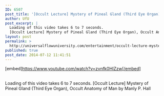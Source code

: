 ```yaml
---
ID: 6507
post_title: '[Occult Lecture] Mystery of Pineal Gland (Third Eye Organ), Occult Anatomy of Man'
author: UfU
post_excerpt: |
  Loading of this video takes 6 to 7 seconds.
  [Occult Lecture] Mystery of Pineal Gland (Third Eye Organ), Occult Anatomy of Man by Manly P. Hall
layout: post
permalink: >
  http://universalflowuniversity.com/entertainment/occult-lecture-mystery-of-pineal-gland-third-eye-organ-occult-anatomy-of-man/
published: true
post_date: 2014-07-12 11:41:51
---
```

[embed]https://www.youtube.com/watch?v=zvnfk0HlZzw[/embed]</br></br>
<p>Loading of this video takes 6 to 7 seconds.
[Occult Lecture] Mystery of Pineal Gland (Third Eye Organ), Occult Anatomy of Man by Manly P. Hall</p>